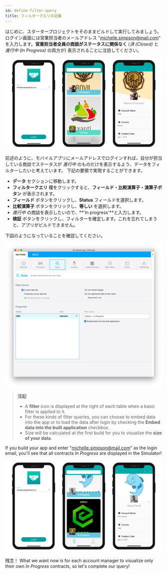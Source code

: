 ```yaml
---
id: define-filter-query
title: フィルタークエリの定義
---
```


はじめに、スタータープロジェクトをそのままビルドして実行してみましょう。ログイン画面には営業担当者のメールアドレス "michelle.simpson@mail.com" を入力します。**営業担当者全員の商談がステータスに関係なく** (*済 (Closed)* と *進行中 (In Progress)* の両方が) 表示されることに注目してください。

![クエリフィルターが設定されていないアプリ](img/ios-app-without-queries.png)

前述のように、モバイルアプリにメールアドレスでログインすれば、自分が担当している商談でステータスが *進行中* のものだけを表示するよう、データをフィルターしたいと考えています。 下記の要領で実現することができます。

* **データ** セクションに移動します。
* **フィルタークエリ** 欄をクリックすると、**フィールド・比較演算子・演算子ボタン** が表示されます。
* **フィールド** ボタンをクリックし、**Status** フィールドを選択します。
* **比較演算子** ボタンをクリックし、**等しい** を選択します。
* *進行中* の商談を表示したいので、**&apos;In progress&apos;**と入力します。
* **検証** ボタンをクリックし、フィルターを確定します。これを忘れてしまうと、アプリがビルドできません。

下図のようになっていることを確認してください。

![CRM（顧客管理）データベース](img/filterquery.png)

> **注記**
> 
> * A **filter** icon is displayed at the right of each table when a basic filter is applied to it.
> * For these kinds of filter queries, you can choose to embed data into the app or to load the data after login by checking the **Embed data into the built application** checkbox.
> * Size will be calculated at the first build for you to visualize the **size of your data**.

If you build your app and enter "michelle.simpson@mail.com" as the login email, you'll see that all contracts *In Progress* are displayed in the Simulator!

![単純なクエリフィルターが設定されているアプリ](img/restrited-queries-basic-query.png)

残念！ What we want now is for each account manager to visualize only their own *In Progress* contracts, so let's complete our query!


